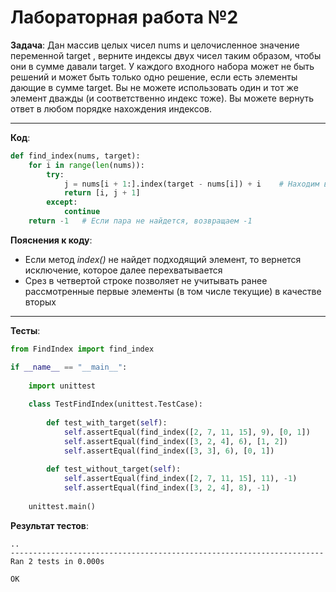 # Лабораторная работа №2
**Задача**: Дан  массив  целых чисел nums  и  целочисленное значение переменной target  ,  верните  индексы  двух  чисел  таким образом, чтобы  они в сумме давали target. У  каждого  входного набора может не быть решений и может быть только одно решение, если есть элементы дающие в сумме target. Вы  не можете  использовать один и тот  же  элемент  дважды (и соответственно индекс тоже).  Вы  можете  вернуть  ответ  в  любом  порядке нахождения индексов.
___

**Код**:
```python
def find_index(nums, target):
    for i in range(len(nums)):
        try:
            j = nums[i + 1:].index(target - nums[i]) + i    # Находим второй элемент пары
            return [i, j + 1]
        except:
            continue
    return -1   # Если пара не найдется, возвращаем -1
```
**Пояснения к коду**:
- Если метод *index()* не найдет подходящий элемент, то вернется исключение, которое далее перехватывается
- Срез в четвертой строке позволяет не учитывать ранее рассмотренные первые элементы (в том числе текущие) в качестве вторых
___
**Тесты**:
```python
from FindIndex import find_index

if __name__ == "__main__":
    
    import unittest
    
    class TestFindIndex(unittest.TestCase):
    
        def test_with_target(self):
            self.assertEqual(find_index([2, 7, 11, 15], 9), [0, 1])
            self.assertEqual(find_index([3, 2, 4], 6), [1, 2])
            self.assertEqual(find_index([3, 3], 6), [0, 1])
        
        def test_without_target(self):
            self.assertEqual(find_index([2, 7, 11, 15], 11), -1)
            self.assertEqual(find_index([3, 2, 4], 8), -1)
        
    unittest.main()
```
**Результат тестов**:
```
..
----------------------------------------------------------------------
Ran 2 tests in 0.000s

OK
```
